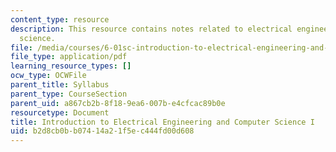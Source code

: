 ```yaml
---
content_type: resource
description: This resource contains notes related to electrical engineering and computer
  science.
file: /media/courses/6-01sc-introduction-to-electrical-engineering-and-computer-science-i-spring-2011/b2d8cb0bb07414a21f5ec444fd00d608_MIT6_01SCS11_textbook.pdf
file_type: application/pdf
learning_resource_types: []
ocw_type: OCWFile
parent_title: Syllabus
parent_type: CourseSection
parent_uid: a867cb2b-8f18-9ea6-007b-e4cfcac89b0e
resourcetype: Document
title: Introduction to Electrical Engineering and Computer Science I
uid: b2d8cb0b-b074-14a2-1f5e-c444fd00d608
---
```

